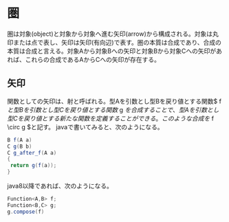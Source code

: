 # 圏
 圏は対象(object)と対象から対象へ進む矢印(arrow)から構成される。対象は丸印または点で表し、矢印は矢印(有向辺)で表す。圏の本質は合成であり、合成の本質は合成と言える。対象Aから対象Bへの矢印と対象Bから対象Cへの矢印があれば、これらの合成であるAからCへの矢印が存在する。
## 矢印
 関数としての矢印は、射と呼ばれる。型Aを引数とし型Bを戻り値とする関数$ f $と型Bを引数とし型Cを戻り値とする関数$ g $を合成することで、型Aを引数とし型Cを戻り値とする新たな関数を定義することができる。このような合成を$ f \circ g $と記す。
 javaで書いてみると、次のようになる。
```java
B f(A a)
C g(B b)
C g_after_f(A a)
{
 return g(f(a));
}
```
 java8以降であれば、次のようになる。
```java
Function<A,B> f;
Function<B,C> g;
g.compose(f)
```
